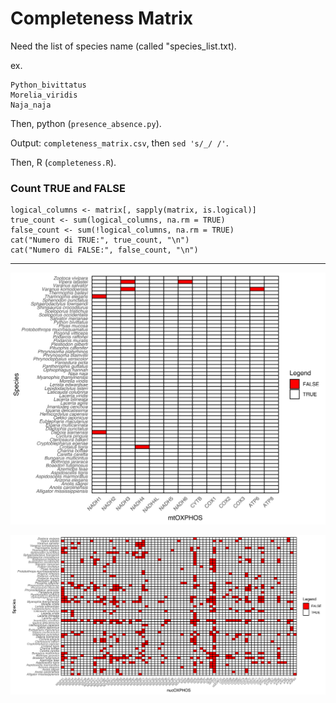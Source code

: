 # Completeness Matrix

Need the list of species name (called "species_list.txt). 

ex. 
  
    Python_bivittatus
    Morelia_viridis
    Naja_naja

Then, python (`presence_absence.py`).

Output: `completeness_matrix.csv`, then `sed 's/_/ /'`.

Then, R (`completeness.R`).

### Count TRUE and FALSE

    logical_columns <- matrix[, sapply(matrix, is.logical)]
    true_count <- sum(logical_columns, na.rm = TRUE) 
    false_count <- sum(!logical_columns, na.rm = TRUE)
    cat("Numero di TRUE:", true_count, "\n")
    cat("Numero di FALSE:", false_count, "\n")


---

![completeness_matrix](completeness_mtOXPHOS.svg)

![completeness_matrix](completeness_nucOXPHOS.svg)
